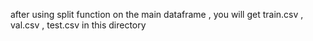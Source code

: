 after using split function on the main dataframe , you will get train.csv , val.csv , test.csv in this directory

